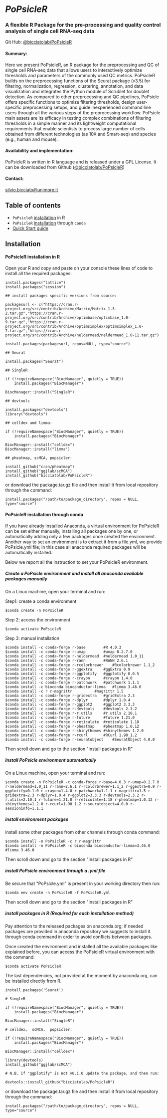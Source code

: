 # _PoPsicleR_ 
### A flexible R Package for the pre-processing and quality control analysis of single cell RNA-seq data

Git Hub: [@bicciatolab/PoPsicleR](https://github.com/bicciatolab/PoPsicleR) 

#### Summary: 
Here we present PoPsicleR, an R package for the preprocessing and QC of single cell RNA-seq data that allows users to interactively optimize thresholds and parameters of the commonly used QC metrics. PoPsicleR builds on the preprocessing functions of the Seurat package (v3.5) for filtering, normalization, regression, clustering, annotation, and data visualization and integrates the Python module of Scrublet for doublet detection. As compared to other preprocessing and QC pipelines, PoPsicle offers specific functions to optimize filtering thresholds, design user-specific preprocessing setups, and guide inexperienced command line users through all the various steps of the preprocessing workflow. PoPsicle main assets are its efficacy in testing complex combinations of filtering thresholds in a simple manner and its lightweight computational requirements that enable scientists to process large number of cells obtained from different technologies (as 10X and Smart-seq) and species (e.g., human and mouse).

#### Availability and implementation:
PoPsicleR is written in R language and is released under a GPL License. It can be downloaded from Github ([@bicciatolab/PoPsicleR](https://github.com/bicciatolab/PoPsicleR))
#### Contact: 
silvio.bicciato@unimore.it


## Table of contents

- `PoPsicleR` [installation](https://github.com/bicciatolab/PoPsicleR/blob/main/docs/PoPsicleR_installation_guide.md#popsicler-installation-in-r) in R
- `PoPsicleR` [installation](https://github.com/bicciatolab/PoPsicleR/blob/main/docs/PoPsicleR_installation_guide.md#popsicler-installation-through-conda) through `conda`
- [Quick Start guide](https://github.com/bicciatolab/PoPsicleR/docs/Quick_Start_guide.md)

## Installation 

#### PoPsicleR installation in R

Open your R and copy and paste on your console these lines of code to install all the required packages: 

```
install.packages("lattice")
install.packages("session")

## install packages specific versions from source:
   
packagesurl <- c("https://cran.r-project.org/src/contrib/Archive/Matrix/Matrix_1.3-2.tar.gz","https://cran.r-project.org/src/contrib/Archive/optimbase/optimbase_1.0-9.tar.gz","https://cran.r-project.org/src/contrib/Archive/optimsimplex/optimsimplex_1.0-7.tar.gz","https://cran.r-project.org/src/contrib/Archive/neldermead/neldermead_1.0-11.tar.gz")

install.packages(packagesurl, repos=NULL, type="source")

## Seurat

install.packages("Seurat")

## SingleR

if (!requireNamespace("BiocManager", quietly = TRUE))
    install.packages("BiocManager")

BiocManager::install("SingleR")

## devtools

install.packages("devtools")
library("devtools")

## celldex and limma: 

if (!requireNamespace("BiocManager", quietly = TRUE))
    install.packages("BiocManager")

BiocManager::install("celldex")
BiocManager::install("limma")

## pheatmap, scMCA, popsicler:

install_github("cran/pheatmap") 
install_github("ggjlab/scMCA") 
install_github("bicciatolab/PoPsicleR")
```
or download the package.tar.gz file and then install it from local repository through the command:
  
```
install.packages("/path/to/package_directory", repos = NULL, type="source")
```
#### PoPsicleR installation through conda

If you have already installed Anaconda, a virtual environment for PoPsicleR can be set either manually, installing all packages one by one, or automatically adding only a few packages once created the environment.
Another way to set an environment is to extract it from a file.yml, we provide PoPsicle.yml file; in this case all anaconda required packages will be automatically installed.

Below we report all the instruction to set your PoPsicleR environment.


##### Create a PoPsicle environment and install all anaconda available packages manually 

On a Linux machine, open your terminal and run:

Step1: create a conda environment

	$conda create -n PoPsicleR

Step 2: access the environment 

	$conda activate PoPsicleR

Step 3: manual installation

	$conda install -c conda-forge r-base     	#R 4.0.3
	$conda install -c conda-forge r-umap		#umap 0.2.7.0
	$conda install -c conda-forge r-neldermead	#neldermead 1.0_11
	$conda install -c conda-forge r-rann		#RANN 2.6.1
	$conda install -c conda-forge r-rcolorbrewer	#Rcolorbrewer 1.1_2
	$conda install -c conda-forge r-ggextra		#ggExtra 0.9
	$conda install -c conda-forge r-ggplotify	#ggplotify 0.0.5
	$conda install -c conda-forge r-crayon		#crayon 1.4.0
	$conda install -c conda-forge r-patchwork	#patchwork 1.1.1
	$conda install -c bioconda bioconductor-limma	#limma 3.46.0
	$conda install -c r r-magrittr			#magrittr 1.5
	$conda install -c conda-forge r-gridextra	#gridExtra 2.3
	$conda install -c conda-forge r-dplyr		#dplyr 1.0.4
	$conda install -c conda-forge r-ggplot2		#ggplot2 3.3.3
	$conda install -c conda-forge r-devtools	#devtools 2.3.2
	$conda install -c conda-forge r-r.utils		#r.utils 2.10.1
	$conda install -c conda-forge r-future		#future 1.21.0
	$conda install -c conda-forge r-reticulate	#reticulate 1.18
	$conda install -c conda-forge r-pheatmap	#pheatmap 1.0.12
	$conda install -c conda-forge r-shinythemes	#shinythemes 1.2.0
	$conda install -c conda-forge r-rcurl		#RCurl 1.98_1.2
	$conda install -c conda-forge r-seuratobject	#SeuratObject 4.0.0

Then scroll down and go to the section "install packages in R"

##### Install PoPsicle environment automatically
 
On a Linux machine, open your terminal and run:

	$conda create -n PoPsicleR -c conda-forge r-base=4.0.3 r-umap=0.2.7.0 r-neldermead=1.0_11 r-rann=2.6.1 r-rcolorbrewer=1.1_2 r-ggextra=0.9 r-ggplotify=0.1.0 r-crayon=1.4.0 r-patchwork=1.1.1 r-magrittr=1.5 r-gridextra=2.3 r-dplyr=1.0.4 r-ggplot2=3.3.3 r-devtools=2.3.2 r-r.utils=2.10.1 r-future=1.21.0 r-reticulate=1.18 r-pheatmap=1.0.12 r-shinythemes=1.2.0 r-rcurl=1.98_1.2 r-seuratobject=4.0.0 r-sessioninfo=1.1.1

##### install environment packages

install some other packages from other channels through conda command: 

	$conda install -n PoPsicleR -c r r-magrittr
	$conda install -n PoPsicleR -c bioconda bioconductor-limma=3.46.0		#limma 3.46.0

Then scroll down and go to the section "install packages in R"

##### install PoPsicle environment through a .yml file

Be secure that "PoPsicle.yml" is present in your working directory then run: 

	$conda env create -n PoPsicleR -f PoPsicleR.yml

Then scroll down and go to the section "install packages in R"

#####	install packages in R (Required for each installation method)   

Pay attention to the released packages on anaconda.org; if needed packages are provided in anaconda repository we suggests to install it through conda command in order to avoid conflicts between packages.

Once created the environment and installed all the available packages like explained before, you can access the PoPsicleR virtual environment with the command: 

	$conda activate PoPsicleR

The last dependencies, not provided at the moment by anaconda.org, can be installed directly from R.
 
```
install.packages('Seurat')

# SingleR

if (!requireNamespace("BiocManager", quietly = TRUE))
    install.packages("BiocManager")

BiocManager::install("SingleR")

# celldex,  scMCA,  popsicler:

if (!requireNamespace("BiocManager", quietly = TRUE))
    install.packages("BiocManager")

BiocManager::install("celldex")

library(devtools)
install_github("ggjlab/scMCA") 

# N.B. if "ggplotify" is not v0.1.0 update the package, and then run:

devtools::install_github("bicciatolab/PoPsicleR")
```
or download the package.tar.gz file and then install it from local  repository through the command:
 
```
install.packages("/path/to/package_directory", repos = NULL, type="source")
```

